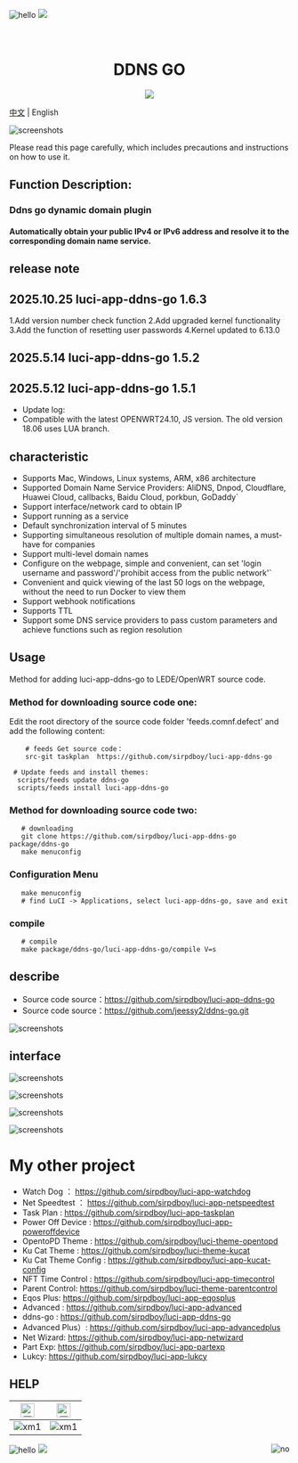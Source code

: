 ![hello](https://views.whatilearened.today/views/github/sirpdboy/deplives.svg) [![](https://img.shields.io/badge/TGGroup-ClickJoin-FFFFFF.svg)](https://t.me/joinchat/AAAAAEpRF88NfOK5vBXGBQ)

<h1 align="center">
  <br>DDNS GO<br>
</h1>

  <p align="center">

  <a target="_blank" href="https://github.com/sirpdboy/luci-app-ddns-go/releases">
    <img src="https://img.shields.io/github/release/sirpdboy/luci-app-ddns-go.svg?style=flat-square&label=ddns-go&colorB=green">
  </a>
</p>

[中文](README_CN.md) | English

![screenshots](https://raw.githubusercontent.com/sirpdboy/openwrt/master/doc/说明1.jpg)

Please read this page carefully, which includes precautions and instructions on how to use it.

## Function Description:

### Ddns go dynamic domain plugin
#### Automatically obtain your public IPv4 or IPv6 address and resolve it to the corresponding domain name service.


## release note

## 2025.10.25  luci-app-ddns-go 1.6.3
  1.Add version number check function
  2.Add upgraded kernel functionality
  3.Add the function of resetting user passwords
  4.Kernel updated to 6.13.0

## 2025.5.14  luci-app-ddns-go 1.5.2

## 2025.5.12  luci-app-ddns-go 1.5.1
- Update log:
- Compatible with the latest OPENWRT24.10, JS version. The old version 18.06 uses LUA branch.


## characteristic

- Supports Mac, Windows, Linux systems, ARM, x86 architecture
- Supported Domain Name Service Providers: AliDNS, Dnpod, Cloudflare, Huawei Cloud, callbacks, Baidu Cloud, porkbun, GoDaddy`
- Support interface/network card to obtain IP
- Support running as a service
- Default synchronization interval of 5 minutes
- Supporting simultaneous resolution of multiple domain names, a must-have for companies
- Support multi-level domain names
- Configure on the webpage, simple and convenient, can set 'login username and password'/'prohibit access from the public network'`
- Convenient and quick viewing of the last 50 logs on the webpage, without the need to run Docker to view them
- Support webhook notifications
- Supports TTL
- Support some DNS service providers to pass custom parameters and achieve functions such as region resolution

## Usage

Method for adding luci-app-ddns-go to LEDE/OpenWRT source code.

### Method for downloading source code one:
Edit the root directory of the source code folder 'feeds.comnf.defect' and add the following content:

```Brach
    # feeds Get source code：
    src-git taskplan  https://github.com/sirpdboy/luci-app-ddns-go
 ``` 
  ```Brach
   # Update feeds and install themes:
    scripts/feeds update ddns-go
	scripts/feeds install luci-app-ddns-go
 ``` 	

### Method for downloading source code two:
 ```Brach
    # downloading
    git clone https://github.com/sirpdboy/luci-app-ddns-go package/ddns-go
    make menuconfig
 ``` 
### Configuration Menu
 ```Brach
    make menuconfig
	# find LuCI -> Applications, select luci-app-ddns-go, save and exit
 ``` 
### compile
 ```Brach 
    # compile
    make package/ddns-go/luci-app-ddns-go/compile V=s
 ```



## describe

- Source code source：https://github.com/sirpdboy/luci-app-ddns-go
- Source code source：https://github.com/jeessy2/ddns-go.git

![screenshots](https://raw.githubusercontent.com/sirpdboy/openwrt/master/doc/说明2.jpg)


## interface

![screenshots](./doc/ddnsgo1.png)

![screenshots](./doc/ddnsgo2.png)

![screenshots](./doc/ddnsgo3.png)

![screenshots](./doc/ddnsgo4.png)


# My other project

- Watch Dog ： https://github.com/sirpdboy/luci-app-watchdog
- Net Speedtest ： https://github.com/sirpdboy/luci-app-netspeedtest
- Task Plan : https://github.com/sirpdboy/luci-app-taskplan
- Power Off Device : https://github.com/sirpdboy/luci-app-poweroffdevice
- OpentoPD Theme : https://github.com/sirpdboy/luci-theme-opentopd
- Ku Cat Theme : https://github.com/sirpdboy/luci-theme-kucat
- Ku Cat Theme Config : https://github.com/sirpdboy/luci-app-kucat-config
- NFT Time Control : https://github.com/sirpdboy/luci-app-timecontrol
- Parent Control: https://github.com/sirpdboy/luci-theme-parentcontrol
- Eqos Plus: https://github.com/sirpdboy/luci-app-eqosplus
- Advanced : https://github.com/sirpdboy/luci-app-advanced
- ddns-go : https://github.com/sirpdboy/luci-app-ddns-go
- Advanced Plus）: https://github.com/sirpdboy/luci-app-advancedplus
- Net Wizard: https://github.com/sirpdboy/luci-app-netwizard
- Part Exp: https://github.com/sirpdboy/luci-app-partexp
- Lukcy: https://github.com/sirpdboy/luci-app-lukcy

## HELP

|     <img src="https://img.shields.io/badge/-Alipay-F5F5F5.svg" href="#赞助支持本项目-" height="25" alt="图飞了"/>  |  <img src="https://img.shields.io/badge/-WeChat-F5F5F5.svg" height="25" alt="图飞了" href="#赞助支持本项目-"/>  | 
| :-----------------: | :-------------: |
|![xm1](https://raw.githubusercontent.com/sirpdboy/openwrt/master/doc/支付宝.png) | ![xm1](https://raw.githubusercontent.com/sirpdboy/openwrt/master/doc/微信.png) |

<a href="#readme">
    <img src="https://img.shields.io/badge/-TOP-orange.svg" alt="no" title="Return TOP" align="right"/>
</a>

![hello](https://visitor-badge-deno.deno.dev/sirpdboy.sirpdboy.svg) [![](https://img.shields.io/badge/TGGroup-ClickJoin-FFFFFF.svg)](https://t.me/joinchat/AAAAAEpRF88NfOK5vBXGBQ)
